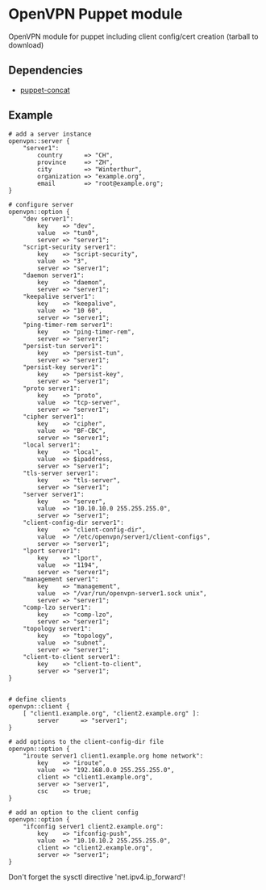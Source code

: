 # OpenVPN Puppet module

OpenVPN module for puppet including client config/cert creation (tarball to download)

## Dependencies
  - [puppet-concat](https://github.com/ripienaar/puppet-concat)

## Example

    # add a server instance
    openvpn::server {
        "server1":
            country      => "CH",
            province     => "ZH",
            city         => "Winterthur",
            organization => "example.org",
            email        => "root@example.org";
    }

    # configure server
    openvpn::option {
        "dev server1":
            key    => "dev",
            value  => "tun0",
            server => "server1";
        "script-security server1":
            key    => "script-security",
            value  => "3",
            server => "server1";
        "daemon server1":
            key    => "daemon",
            server => "server1";
        "keepalive server1":
            key    => "keepalive",
            value  => "10 60",
            server => "server1";
        "ping-timer-rem server1":
            key    => "ping-timer-rem",
            server => "server1";
        "persist-tun server1":
            key    => "persist-tun",
            server => "server1";
        "persist-key server1":
            key    => "persist-key",
            server => "server1";
        "proto server1":
            key    => "proto",
            value  => "tcp-server",
            server => "server1";
        "cipher server1":
            key    => "cipher",
            value  => "BF-CBC",
            server => "server1";
        "local server1":
            key    => "local",
            value  => $ipaddress,
            server => "server1";
        "tls-server server1":
            key    => "tls-server",
            server => "server1";
        "server server1":
            key    => "server",
            value  => "10.10.10.0 255.255.255.0",
            server => "server1";
        "client-config-dir server1":
            key    => "client-config-dir",
            value  => "/etc/openvpn/server1/client-configs",
            server => "server1";
        "lport server1":
            key    => "lport",
            value  => "1194",
            server => "server1";
        "management server1":
            key    => "management",
            value  => "/var/run/openvpn-server1.sock unix",
            server => "server1";
        "comp-lzo server1":
            key    => "comp-lzo",
            server => "server1";
        "topology server1":
            key    => "topology",
            value  => "subnet",
            server => "server1";
        "client-to-client server1":
            key    => "client-to-client",
            server => "server1";
    }


    # define clients
    openvpn::client {
        [ "client1.example.org", "client2.example.org" ]:
            server      => "server1";
    }

    # add options to the client-config-dir file
    openvpn::option {
        "iroute server1 client1.example.org home network":
            key    => "iroute",
            value  => "192.168.0.0 255.255.255.0",
            client => "client1.example.org",
            server => "server1",
            csc    => true;
    }

    # add an option to the client config
    openvpn::option {
        "ifconfig server1 client2.example.org":
            key    => "ifconfig-push",
            value  => "10.10.10.2 255.255.255.0",
            client => "client2.example.org",
            server => "server1";
    }

Don't forget the sysctl directive 'net.ipv4.ip_forward'!
